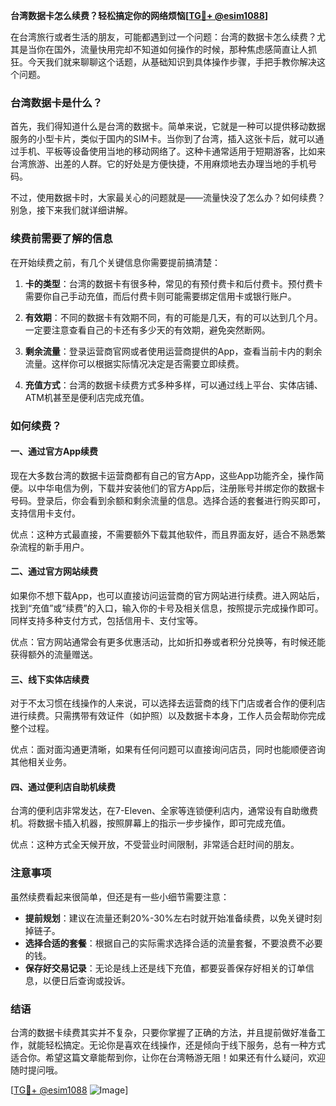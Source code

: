 **台湾数据卡怎么续费？轻松搞定你的网络烦恼[[TG💪+ @esim1088](https://t.me/s/esim1088)]**

在台湾旅行或者生活的朋友，可能都遇到过一个问题：台湾的数据卡怎么续费？尤其是当你在国外，流量快用完却不知道如何操作的时候，那种焦虑感简直让人抓狂。今天我们就来聊聊这个话题，从基础知识到具体操作步骤，手把手教你解决这个问题。

### 台湾数据卡是什么？

首先，我们得知道什么是台湾的数据卡。简单来说，它就是一种可以提供移动数据服务的小型卡片，类似于国内的SIM卡。当你到了台湾，插入这张卡后，就可以通过手机、平板等设备使用当地的移动网络了。这种卡通常适用于短期游客，比如来台湾旅游、出差的人群。它的好处是方便快捷，不用麻烦地去办理当地的手机号码。

不过，使用数据卡时，大家最关心的问题就是——流量快没了怎么办？如何续费？别急，接下来我们就详细讲解。

### 续费前需要了解的信息

在开始续费之前，有几个关键信息你需要提前搞清楚：

1. **卡的类型**：台湾的数据卡有很多种，常见的有预付费卡和后付费卡。预付费卡需要你自己手动充值，而后付费卡则可能需要绑定信用卡或银行账户。
   
2. **有效期**：不同的数据卡有效期不同，有的可能是几天，有的可以达到几个月。一定要注意查看自己的卡还有多少天的有效期，避免突然断网。

3. **剩余流量**：登录运营商官网或者使用运营商提供的App，查看当前卡内的剩余流量。这样你可以根据实际情况决定是否需要立即续费。

4. **充值方式**：台湾的数据卡续费方式多种多样，可以通过线上平台、实体店铺、ATM机甚至是便利店完成充值。

### 如何续费？

#### 一、通过官方App续费

现在大多数台湾的数据卡运营商都有自己的官方App，这些App功能齐全，操作简便。以中华电信为例，下载并安装他们的官方App后，注册账号并绑定你的数据卡号码。登录后，你会看到余额和剩余流量的信息。选择合适的套餐进行购买即可，支持信用卡支付。

优点：这种方式最直接，不需要额外下载其他软件，而且界面友好，适合不熟悉繁杂流程的新手用户。

#### 二、通过官方网站续费

如果你不想下载App，也可以直接访问运营商的官方网站进行续费。进入网站后，找到“充值”或“续费”的入口，输入你的卡号及相关信息，按照提示完成操作即可。同样支持多种支付方式，包括信用卡、支付宝等。

优点：官方网站通常会有更多优惠活动，比如折扣券或者积分兑换等，有时候还能获得额外的流量赠送。

#### 三、线下实体店续费

对于不太习惯在线操作的人来说，可以选择去运营商的线下门店或者合作的便利店进行续费。只需携带有效证件（如护照）以及数据卡本身，工作人员会帮助你完成整个过程。

优点：面对面沟通更清晰，如果有任何问题可以直接询问店员，同时也能顺便咨询其他相关业务。

#### 四、通过便利店自助机续费

台湾的便利店非常发达，在7-Eleven、全家等连锁便利店内，通常设有自助缴费机。将数据卡插入机器，按照屏幕上的指示一步步操作，即可完成充值。

优点：这种方式全天候开放，不受营业时间限制，非常适合赶时间的朋友。

### 注意事项

虽然续费看起来很简单，但还是有一些小细节需要注意：

- **提前规划**：建议在流量还剩20%-30%左右时就开始准备续费，以免关键时刻掉链子。
- **选择合适的套餐**：根据自己的实际需求选择合适的流量套餐，不要浪费不必要的钱。
- **保存好交易记录**：无论是线上还是线下充值，都要妥善保存好相关的订单信息，以便日后查询或投诉。

### 结语

台湾的数据卡续费其实并不复杂，只要你掌握了正确的方法，并且提前做好准备工作，就能轻松搞定。无论你是喜欢在线操作，还是倾向于线下服务，总有一种方式适合你。希望这篇文章能帮到你，让你在台湾畅游无阻！如果还有什么疑问，欢迎随时提问哦。

[[TG💪+ @esim1088](https://t.me/s/esim1088) ![Image](https://i.postimg.cc/4NQfJmqS/Snipaste-2025-05-13-00-14-12.png)]